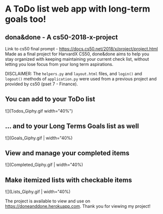 # A ToDo list web app with long-term goals too!

## dona&done - A cs50-2018-x-project

Link to cs50 final prompt - https://docs.cs50.net/2018/x/project/project.html
Made as a final project for HarvardX CS50, done&done aims to help you stay organized with keeping maintaining your current check list, without letting you lose focus from your long term aspirations. 

DISCLAIMER: The `helpers.py` and `layout.html` files, and `login()` and `logout()` methods of `application.py` were used from a previous project and provided by cs50 (pset 7 - Finance).

## You can add to your ToDo list
![](Todos_Giphy.gif width="40%")

## ... and to your Long Terms Goals list as well
![](Goals_Giphy.gif | width="40%)

## View and manage your completed items
![](Completed_Giphy.gif | width="40%)

## Make itemized lists with checkable items
![](Lists_Giphy.gif | width="40%)

The project is available to view and use on https://doneanddone.herokuapp.com.
Thank you for viewing my project!
